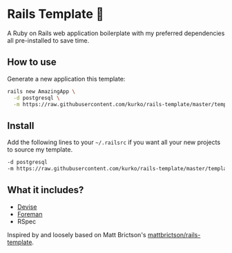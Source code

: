 # Rails Template 💎

A Ruby on Rails web application boilerplate with my preferred dependencies all
pre-installed to save time.

## How to use

Generate a new application this template:

```sh
rails new AmazingApp \
  -d postgresql \
  -m https://raw.githubusercontent.com/kurko/rails-template/master/template.rb
```

## Install

Add the following lines to your `~/.railsrc` if you want all your new projects
to source my template.

```sh
-d postgresql
-m https://raw.githubusercontent.com/kurko/rails-template/master/template.rb
```

## What it includes?

* [Devise](https://github.com/heartcombo/devise)
* [Foreman](https://github.com/ddollar/foreman)
* RSpec

Inspired by and loosely based on Matt Brictson's
[mattbrictson/rails-template](https://github.com/mattbrictson/rails-template).
